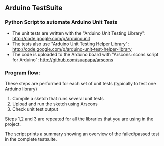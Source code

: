 Arduino TestSuite
-----------------

### Python Script to automate Arduino Unit Tests

 * The unit tests are written with the "Arduino Unit Testing Library": http://code.google.com/p/arduinounit
 * The tests also use "Arduino Unit Testing Helper Library": http://code.google.com/p/arduino-unit-test-helper-library
 * The code is uploaded to the Arduino board with "Arscons: scons script for Arduino": http://github.com/suapapa/arscons

### Program flow: 
These steps are performed for each set of unit tests (typically to test one Arduino library)
   1. Compile a sketch that runs several unit tests
   2. Upload and run the sketch using Arscons
   3. Check unit test output

Steps 1,2 and 3 are repeated for all the libraries that you are using in the project.

The script prints a summary showing an overview of the failed/passed test in the complete testsuite.
